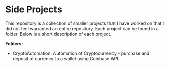# Side Projects

This repository is a collection of smaller projects that I have worked on that I did not feel warranted an entire repository. Each project can be found in a folder. Below is a short description of each project.

**Folders:**
- CryptoAutomation: Automation of Cryptocurrency - purchase and deposit of currency to a wallet using Coinbase API.
